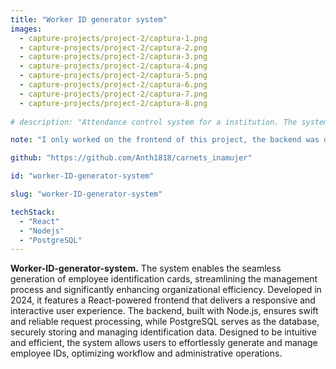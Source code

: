 ```yaml
---
title: "Worker ID generator system"
images:
  - capture-projects/project-2/captura-1.png
  - capture-projects/project-2/captura-2.png
  - capture-projects/project-2/captura-3.png
  - capture-projects/project-2/captura-4.png 
  - capture-projects/project-2/captura-5.png
  - capture-projects/project-2/captura-6.png
  - capture-projects/project-2/captura-7.png
  - capture-projects/project-2/captura-8.png
 
# description: "Attendance control system for a institution. The system allows to register time of entry and exit of employees, also allows to get a report of each employee of every day, week or month, it has different filters to search by worker, department or date range. The system was developed using react for the frontend and nodejs for the backend. The database used was postgredSQL. The system was developed in 2024."

note: "I only worked on the frontend of this project, the backend was developed by a other developer worker of this institution."

github: "https://github.com/Anth1818/carnets_inamujer"

id: "worker-ID-generator-system"

slug: "worker-ID-generator-system"

techStack: 
  - "React"
  - "Nodejs"
  - "PostgreSQL"
---
```


**Worker-ID-generator-system.** The system enables the seamless generation of employee identification cards, streamlining the management process and significantly enhancing organizational efficiency. Developed in 2024, it features a React-powered frontend that delivers a responsive and interactive user experience. The backend, built with Node.js, ensures swift and reliable request processing, while PostgreSQL serves as the database, securely storing and managing identification data. Designed to be intuitive and efficient, the system allows users to effortlessly generate and manage employee IDs, optimizing workflow and administrative operations.
